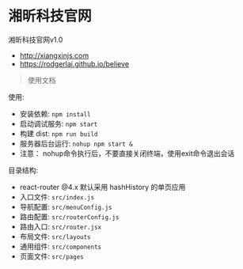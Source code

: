 # 湘昕科技官网

湘昕科技官网v1.0   
* http://xiangxinjs.com
* https://rodgerlai.github.io/believe

> 使用文档

使用:
* 安装依赖: `npm install`
* 启动调试服务: `npm start`
* 构建 dist: `npm run build`
* 服务器后台运行: `nohup npm start &`
* 注意： nohup命令执行后，不要直接关闭终端，使用exit命令退出会话


目录结构:

* react-router @4.x 默认采用 hashHistory 的单页应用
* 入口文件: `src/index.js`
* 导航配置: `src/menuConfig.js`
* 路由配置: `src/routerConfig.js`
* 路由入口: `src/router.jsx`
* 布局文件: `src/layouts`
* 通用组件: `src/components`
* 页面文件: `src/pages`
